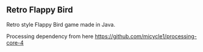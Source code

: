 Retro Flappy Bird
---

Retro style Flappy Bird game made in Java.

Processing dependency from here https://github.com/micycle1/processing-core-4
